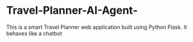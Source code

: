 # Travel-Planner-AI-Agent-
This is a smart Travel Planner web application built using Python Flask. It behaves like a chatbot 
